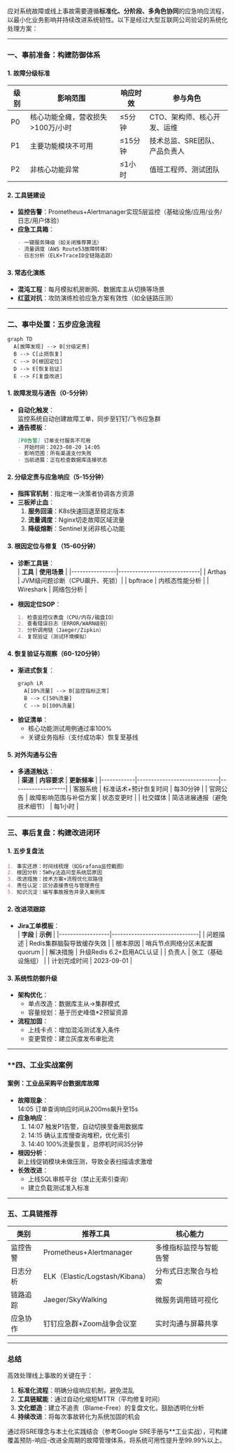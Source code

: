 应对系统故障或线上事故需要遵循**标准化、分阶段、多角色协同**的应急响应流程，以最小化业务影响并持续改进系统韧性。以下是经过大型互联网公司验证的系统化处理方案：

---

### **一、事前准备：构建防御体系**
#### **1. 故障分级标准**
| **级别** | **影响范围**            | **响应时效** | **参与角色**                     |
|----------|-------------------------|--------------|----------------------------------|
| P0       | 核心功能全瘫，营收损失>100万/小时 | ≤5分钟       | CTO、架构师、核心开发、运维       |
| P1       | 主要功能模块不可用        | ≤15分钟      | 技术总监、SRE团队、产品负责人     |
| P2       | 非核心功能异常            | ≤1小时       | 值班工程师、测试团队              |

#### **2. 工具链建设**
- **监控告警**：Prometheus+Alertmanager实现5层监控（基础设施/应用/业务/日志/用户体验）
- **应急工具箱**：
  ```markdown
  - 一键服务降级（如关闭推荐算法）
  - 流量调度（AWS Route53故障转移）
  - 日志分析（ELK+TraceID全链路追踪）
  ```

#### **3. 常态化演练**
- **混沌工程**：每月模拟机房断网、数据库主从切换等场景
- **红蓝对抗**：攻防演练检验应急方案有效性（如全链路压测）

---

### **二、事中处置：五步应急流程**
```mermaid
graph TD
  A[故障发现] --> B[分级定责]
  B --> C[止损恢复]
  C --> D[根因定位]
  D --> E[恢复验证]
  E --> F[复盘改进]
```

#### **1. 故障发现与通告（0-5分钟）**
- **自动化触发**：  
  监控系统自动创建故障工单，同步至钉钉/飞书应急群
- **通告模板**：
  ```markdown
  [P0告警] 订单支付服务不可用  
  - 开始时间：2023-08-20 14:05  
  - 影响范围：所有渠道支付失败  
  - 当前进展：正在检查数据库连接状态  
  ```

#### **2. 分级定责与应急响应（5-15分钟）**
- **指挥官机制**：指定唯一决策者协调各方资源
- **三板斧止血**：
    1. **服务回滚**：K8s快速回退至稳定版本
    2. **流量调度**：Nginx切走故障区域流量
    3. **降级熔断**：Sentinel关闭非核心功能

#### **3. 根因定位与修复（15-60分钟）**
- **诊断工具链**：  
  | **工具**       | **使用场景**                  |
  |----------------|-----------------------------|
  | Arthas         | JVM级问题诊断（CPU飙升、死锁）|
  | bpftrace       | 内核态性能分析               |
  | Wireshark      | 网络包分析                   |

- **根因定位SOP**：
  ```markdown
  1. 检查监控仪表盘（CPU/内存/磁盘IO）
  2. 查看错误日志（ERROR/WARN级别）
  3. 分析调用链（Jaeger/Zipkin）
  4. 复现验证（测试环境模拟）
  ```

#### **4. 恢复验证与观察（60-120分钟）**
- **渐进式恢复**：
  ```mermaid
  graph LR
    A[10%流量] --> B[监控指标正常]
    B --> C[50%流量]
    C --> D[100%流量]
  ```
- **验证清单**：
    - 核心功能测试用例通过率100%
    - 关键业务指标（支付成功率）恢复至基线

#### **5. 对外沟通与公告**
- **多通道触达**：  
  | **渠道**   | **内容要求**                  | **更新频率**       |
  |------------|-----------------------------|-------------------|
  | 客服系统   | 标准话术+预计恢复时间          | 每30分钟          |
  | 官网公告   | 故障影响范围与补偿方案         | 状态变更时        |
  | 社交媒体   | 简洁进展通报（避免技术细节）    | 每1小时           |

---

### **三、事后复盘：构建改进闭环**
#### **1. 五步复盘法**
```markdown
1. 事实还原：时间线梳理（如Grafana监控截图）
2. 根因分析：5Why法追问至系统层原因
3. 改进措施：技术方案+流程优化双路径
4. 责任认定：区分直接责任与管理责任
5. 知识沉淀：编写事故报告并录入案例库
```

#### **2. 改进项跟踪**
- **Jira工单模板**：  
  | **字段**         | **示例**                      |
  |------------------|-------------------------------|
  | 问题描述         | Redis集群脑裂导致缓存失效     |
  | 根本原因         | 哨兵节点网络分区未配置quorum  |
  | 解决措施         | 升级Redis 6.2+启用ACL认证     |
  | 负责人           | 张工（基础设施组）            |
  | 计划完成时间     | 2023-09-01                   |

#### **3. 系统性防御升级**
- **架构优化**：
    - 单点改造：数据库主从→集群模式
    - 容量规划：基于历史峰值*2预留资源
- **流程加固**：
    - 上线卡点：增加混沌测试准入条件
    - 变更管控：建立灰度发布审批流

---

### **四、**工业实战案例**
#### **案例：工业品采购平台数据库故障**
- **故障现象**：  
  14:05 订单查询响应时间从200ms飙升至15s
- **应急响应**：
    1. 14:07 触发P1告警，自动切换至备用数据库
    2. 14:15 确认主库慢查询堆积，优化索引
    3. 14:40 100%流量恢复，总停机时间35分钟
- **根因分析**：  
  新上线促销模块未做压测，导致全表扫描请求激增
- **长效改进**：
    - 上线SQL审核平台（禁止无索引查询）
    - 建立负载测试准入标准

---

### **五、工具链推荐**
| **类别**       | **推荐工具**                | **核心能力**                  |
|----------------|----------------------------|------------------------------|
| 监控告警       | Prometheus+Alertmanager    | 多维指标监控与智能告警         |
| 日志分析       | ELK（Elastic/Logstash/Kibana） | 分布式日志聚合与检索           |
| 链路追踪       | Jaeger/SkyWalking          | 微服务调用链可视化             |
| 应急协作       | 钉钉应急群+Zoom战争会议室   | 实时沟通与屏幕共享             |

---

### **总结**
高效处理线上事故的关键在于：
1. **标准化流程**：明确分级响应机制，避免混乱
2. **工具链赋能**：通过自动化缩短MTTR（平均修复时间）
3. **文化塑造**：建立不追责（Blame-Free）的复盘文化，鼓励透明化分析
4. **持续改进**：将每次事故转化为系统加固的机会

通过将SRE理念与本土化实践结合（参考Google SRE手册与**工业实战），可构建覆盖预防-响应-改进全周期的故障管理体系，将系统可用性提升至99.99%以上。